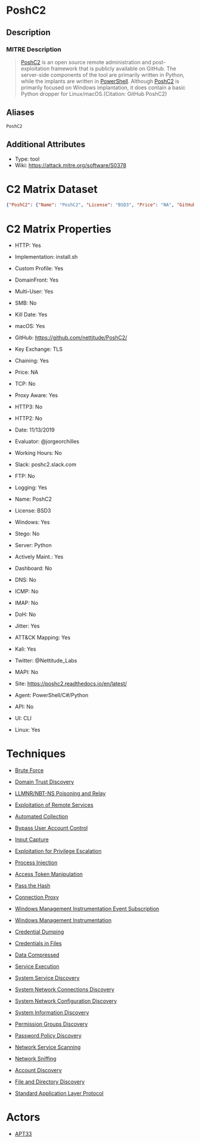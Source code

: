 
# PoshC2

## Description

### MITRE Description

> [PoshC2](https://attack.mitre.org/software/S0378) is an open source remote administration and post-exploitation framework that is publicly available on GitHub. The server-side components of the tool are primarily written in Python, while the implants are written in [PowerShell](https://attack.mitre.org/techniques/T1086). Although [PoshC2](https://attack.mitre.org/software/S0378) is primarily focused on Windows implantation, it does contain a basic Python dropper for Linux/macOS.(Citation: GitHub PoshC2)

## Aliases

```
PoshC2
```

## Additional Attributes

* Type: tool
* Wiki: https://attack.mitre.org/software/S0378

# C2 Matrix Dataset

```json
{"PoshC2": {"Name": "PoshC2", "License": "BSD3", "Price": "NA", "GitHub": "https://github.com/nettitude/PoshC2/", "Site": "https://poshc2.readthedocs.io/en/latest/", "Twitter": "@Nettitude_Labs", "Evaluator": "@jorgeorchilles", "Date": "11/13/2019", "Version": "5", "Implementation": "install.sh", "How-To": "", "Slingshot": "", "Kali": "Yes", "Server": "Python", "Agent": "PowerShell/C#/Python", "Multi-User": "Yes", "UI": "CLI", "API": "No", "Windows": "Yes", "Linux": "Yes", "macOS": "Yes", "TCP": "No", "HTTP": "Yes", "HTTP2": "No", "HTTP3": "No", "DNS": "No", "DoH": "No", "ICMP": "No", "FTP": "No", "IMAP": "No", "MAPI": "No", "SMB": "No", "Key Exchange": "TLS", "Stego": "No", "Proxy Aware": "Yes", "DomainFront": "Yes", "Custom Profile": "Yes", "Jitter": "Yes", "Working Hours": "No", "Kill Date": "Yes", "Chaining": "Yes", "Logging": "Yes", "ATT&CK Mapping": "Yes", "Dashboard": "No", "NetWitness": "Yes", "Actively Maint.": "Yes", "Slack": "poshc2.slack.com", "Slack Members": "NA", "GH Issues": "44", "Notes": ""}}
```

# C2 Matrix Properties


* HTTP: Yes

* Implementation: install.sh

* Custom Profile: Yes

* DomainFront: Yes

* Multi-User: Yes

* SMB: No

* Kill Date: Yes

* macOS: Yes

* GitHub: https://github.com/nettitude/PoshC2/

* Key Exchange: TLS

* Chaining: Yes

* Price: NA

* TCP: No

* Proxy Aware: Yes

* HTTP3: No

* HTTP2: No

* Date: 11/13/2019

* Evaluator: @jorgeorchilles

* Working Hours: No

* Slack: poshc2.slack.com

* FTP: No

* Logging: Yes

* Name: PoshC2

* License: BSD3

* Windows: Yes

* Stego: No

* Server: Python

* Actively Maint.: Yes

* Dashboard: No

* DNS: No

* ICMP: No

* IMAP: No

* DoH: No

* Jitter: Yes

* ATT&CK Mapping: Yes

* Kali: Yes

* Twitter: @Nettitude_Labs

* MAPI: No

* Site: https://poshc2.readthedocs.io/en/latest/

* Agent: PowerShell/C#/Python

* API: No

* UI: CLI

* Linux: Yes
 

# Techniques


* [Brute Force](../techniques/Brute-Force.md)

* [Domain Trust Discovery](../techniques/Domain-Trust-Discovery.md)
    
* [LLMNR/NBT-NS Poisoning and Relay](../techniques/LLMNR-NBT-NS-Poisoning-and-Relay.md)
    
* [Exploitation of Remote Services](../techniques/Exploitation-of-Remote-Services.md)
    
* [Automated Collection](../techniques/Automated-Collection.md)
    
* [Bypass User Account Control](../techniques/Bypass-User-Account-Control.md)
    
* [Input Capture](../techniques/Input-Capture.md)
    
* [Exploitation for Privilege Escalation](../techniques/Exploitation-for-Privilege-Escalation.md)
    
* [Process Injection](../techniques/Process-Injection.md)
    
* [Access Token Manipulation](../techniques/Access-Token-Manipulation.md)
    
* [Pass the Hash](../techniques/Pass-the-Hash.md)
    
* [Connection Proxy](../techniques/Connection-Proxy.md)
    
* [Windows Management Instrumentation Event Subscription](../techniques/Windows-Management-Instrumentation-Event-Subscription.md)
    
* [Windows Management Instrumentation](../techniques/Windows-Management-Instrumentation.md)
    
* [Credential Dumping](../techniques/Credential-Dumping.md)
    
* [Credentials in Files](../techniques/Credentials-in-Files.md)
    
* [Data Compressed](../techniques/Data-Compressed.md)
    
* [Service Execution](../techniques/Service-Execution.md)
    
* [System Service Discovery](../techniques/System-Service-Discovery.md)
    
* [System Network Connections Discovery](../techniques/System-Network-Connections-Discovery.md)
    
* [System Network Configuration Discovery](../techniques/System-Network-Configuration-Discovery.md)
    
* [System Information Discovery](../techniques/System-Information-Discovery.md)
    
* [Permission Groups Discovery](../techniques/Permission-Groups-Discovery.md)
    
* [Password Policy Discovery](../techniques/Password-Policy-Discovery.md)
    
* [Network Service Scanning](../techniques/Network-Service-Scanning.md)
    
* [Network Sniffing](../techniques/Network-Sniffing.md)
    
* [Account Discovery](../techniques/Account-Discovery.md)
    
* [File and Directory Discovery](../techniques/File-and-Directory-Discovery.md)
    
* [Standard Application Layer Protocol](../techniques/Standard-Application-Layer-Protocol.md)
    

# Actors


* [APT33](../actors/APT33.md)

